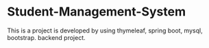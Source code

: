 # Student-Management-System
This is a project is developed by using thymeleaf,  spring boot, mysql, bootstrap.  backend project.
